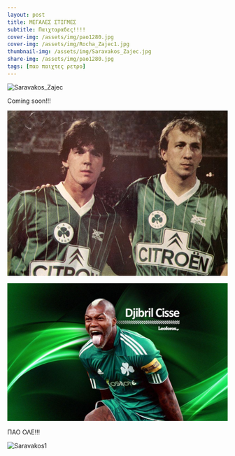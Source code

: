 ```yaml
---
layout: post
title: ΜΕΓΑΛΕΣ ΣΤΙΓΜΕΣ
subtitle: Παιχταραδες!!!!
cover-img: /assets/img/pao1280.jpg
cover-img: /assets/img/Rocha_Zajec1.jpg
thumbnail-img: /assets/img/Saravakos_Zajec.jpg
share-img: /assets/img/pao1280.jpg
tags: [παο παιχτες ρετρο]
---
```

![Saravakos_Zajec](https://user-images.githubusercontent.com/90224779/133853270-61660908-8d1c-4350-b767-22cff70bbe3a.jpg)

Coming soon!!!

![Saravakos_Zajec](/assets/img/Saravakos_Zajec.jpg)

![Cisse](/assets/img/cisse.jpg)

ΠΑΟ ΟΛΕ!!!

![Saravakos1](https://user-images.githubusercontent.com/90224779/133853669-de220efa-166a-49fb-8012-b35a412e0f3e.jpg)

